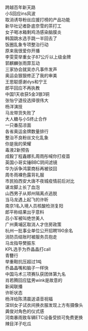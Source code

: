跨越百年新天路  
小S回应ins风波  
取消诱导粉丝应援打榜的产品功能  
新华社记者卧底奈雪的茶打工  
女子喝冰箱剩鸡汤感染脑膜炎  
韩国跳水选手跳一半回去了  
饭圈乱象专项整治行动  
原来我很爱你开播  
李雯雯举重女子87公斤以上级金牌  
郭麒麟张雨霏互动  
三家协会就吴亦凡事件发声  
奥运会狠狠修正了我的审美  
王思聪感谢dys和宁王  
郎平回应不再执教  
中国1天收获5金3银3铜  
张怡宁退役选择很伟大  
杨洋演技  
马龙带货失败了  
大人糖与小S终止合作  
一只番茄凉面  
各省奥运金牌数量排行  
整治不良粉丝文化乱象  
你是我的荣耀  
毒液2新预告  
成毅丁程鑫娜扎周雨彤喊你打疫苗  
英国小哥实锤BBC阴间滤镜  
华为诉争鸿蒙商标再被驳回  
周冬雨裸色露背礼服  
市民拍西安大唐不夜城疫情前后对比  
谌龙脚上长了血泡  
山西男子从郑州隔离点逃脱  
当马龙遇上起飞的许昕  
南京1名入境人员核酸检测复阳  
郎平称结果出乎意料  
吕小军被叫绝世美人  
广州黄埔区取消人才住房政策  
杭州一批事业单位公开招聘190余名  
消防员结账时被服务员抱走  
马龙指导樊振东  
KPL选手为乔晶晶打call  
青簪行  
举重鞋抗压超过1吨  
乔晶晶嘴和脑子一样快  
中国马术三项赛队获团体第九名  
肖若腾回应猛男wink是故意的  
新闻联播  
许昕状态  
杨洋给陈清晨送语音祝福  
深圳女子试衣间换衣服发现上方有摄像头  
龚俊对角色的仪式感  
河南暴雨致车辆ETC设备受损可免费更换  
辣目洋子吃瓜  
